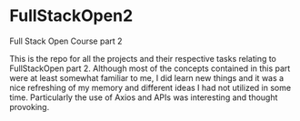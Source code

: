 # FullStackOpen2
Full Stack Open Course part 2

This is the repo for all the projects and their respective tasks relating to FullStackOpen part 2. Although most of the concepts contained in this part were at least somewhat familiar to me, I did learn new things and it was a nice refreshing of my memory and different ideas I had not utilized in some time. Particularly the use of Axios and APIs was interesting and thought provoking. 
